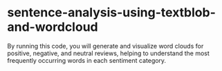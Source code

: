 # sentence-analysis-using-textblob-and-wordcloud
By running this code, you will generate and visualize word clouds for positive, negative, and neutral reviews, helping  to understand the most frequently occurring words in each sentiment category.

